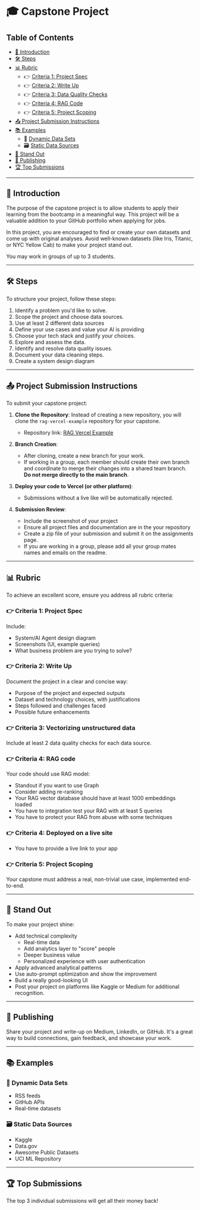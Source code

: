 # 🎓 Capstone Project

## Table of Contents
- [📖 Introduction](#-introduction)
- [🛠️ Steps](#️-steps)
- [📊 Rubric](#-rubric)
  - 👉 [Criteria 1: Project Spec](#criteria-1-project-spec)
  - 👉 [Criteria 2: Write Up](#criteria-2-write-up)
  - 👉 [Criteria 3: Data Quality Checks](#criteria-3-data-quality-checks)
  - 👉 [Criteria 4: RAG Code](#criteria-4-rag-code)
  - 👉 [Criteria 5: Project Scoping](#criteria-5-project-scoping)
- [📤 Project Submission Instructions](#-project-submission-instructions)
- [📚 Examples](#-examples)
  - 🔄 [Dynamic Data Sets](#dynamic-data-sets)
  - 🗃️ [Static Data Sources](#static-data-sources)
- [🌟 Stand Out](#-stand-out)
- [📢 Publishing](#-publishing)
- [🏆 Top Submissions](#-top-submissions)

---

## 📖 Introduction
The purpose of the capstone project is to allow students to apply their learning from the bootcamp in a meaningful way. This project will be a valuable addition to your GitHub portfolio when applying for jobs.

In this project, you are encouraged to find or create your own datasets and come up with original analyses. Avoid well-known datasets (like Iris, Titanic, or NYC Yellow Cab) to make your project stand out.

You may work in groups of up to 3 students.

---

## 🛠️ Steps
To structure your project, follow these steps:
1. Identify a problem you'd like to solve.
2. Scope the project and choose data sources.
3. Use at least 2 different data sources
4. Define your use cases and value your AI is providing
5. Choose your tech stack and justify your choices.
6. Explore and assess the data.
7. Identify and resolve data quality issues.
8. Document your data cleaning steps.
9. Create a system design diagram
---

## 📤 Project Submission Instructions
To submit your capstone project:

1. **Clone the Repository**: Instead of creating a new repository, you will clone the `rag-vercel-example` repository for your capstone.
   - Repository link: [RAG Vercel Example](https://github.com/DataExpert-io/rag-vercel-example)

2. **Branch Creation**: 
   - After cloning, create a new branch for your work.
   - If working in a group, each member should create their own branch and coordinate to merge their changes into a shared team branch. **Do not merge directly to the main branch**.

3. **Deploy your code to Vercel (or other platform)**:
   - Submissions without a live like will be automatically rejected.

4. **Submission Review**:
     - Include the screenshot of your project
     - Ensure all project files and documentation are in the your repository
     - Create a zip file of your submission and submit it on the assignments page.
     - If you are working in a group, please add all your group mates names and emails on the readme.


---

## 📊 Rubric
To achieve an excellent score, ensure you address all rubric criteria:

### 👉 Criteria 1: Project Spec
Include:
- System/AI Agent design diagram
- Screenshots (UI, example queries)
- What business problem are you trying to solve?

### 👉 Criteria 2: Write Up
Document the project in a clear and concise way:
- Purpose of the project and expected outputs
- Dataset and technology choices, with justifications
- Steps followed and challenges faced
- Possible future enhancements

### 👉 Criteria 3: Vectorizing unstructured data
Include at least 2 data quality checks for each data source.

### 👉 Criteria 4: RAG code
Your code should use RAG model:
- Standout if you want to use Graph
- Consider adding re-ranking
- Your RAG vector database should have at least 1000 embeddings loaded
- You have to integration test your RAG with at least 5 queries
- You have to protect your RAG from abuse with some techniques

### 👉 Criteria 4: Deployed on a live site 
- You have to provide a live link to your app

### 👉 Criteria 5: Project Scoping
Your capstone must address a real, non-trivial use case, implemented end-to-end.

---

## 🌟 Stand Out
To make your project shine:
- Add technical complexity
  - Real-time data
  - Add analytics layer to "score" people 
  - Deeper business value 
  - Personalized experience with user authentication
- Apply advanced analytical patterns
- Use auto-prompt optimization and show the improvement
- Build a really good-looking UI
- Post your project on platforms like Kaggle or Medium for additional recognition.

---

## 📢 Publishing
Share your project and write-up on Medium, LinkedIn, or GitHub. It's a great way to build connections, gain feedback, and showcase your work.

---

## 📚 Examples
### 🔄 Dynamic Data Sets
- RSS feeds
- GitHub APIs
- Real-time datasets

### 🗃️ Static Data Sources
- Kaggle
- Data.gov
- Awesome Public Datasets
- UCI ML Repository

---

## 🏆 Top Submissions
The top 3 individual submissions will get all their money back! 